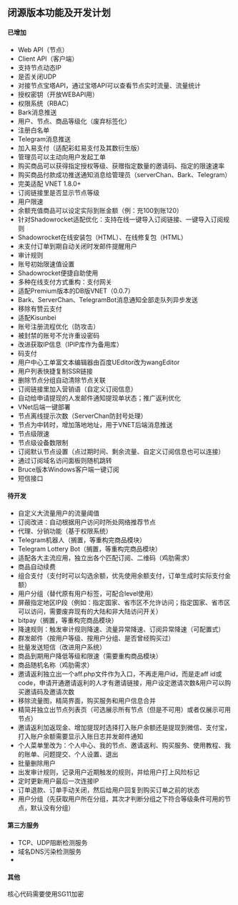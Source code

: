 ## 闭源版本功能及开发计划
#### 已增加
- Web API（节点）
- Client API（客户端）
- 支持节点动态IP
- 是否关闭UDP
- 对接节点宝塔API，通过宝塔API可以查看节点实时流量、流量统计
- 授权密钥（开放WEBAPI用）
- 权限系统（RBAC）
- Bark消息推送
- 用户、节点、商品等级化（废弃标签化）
- 注册白名单
- Telegram消息推送
- 加入易支付（适配彩虹易支付及其数衍生版）
- 管理员可以主动向用户发起工单
- 购买商品可以获得指定授权等级、获赠指定数量的邀请码、指定的限速速率
- 购买商品付款成功推送通知消息给管理员（serverChan、Bark、Telegram）
- 完美适配 VNET 1.8.0+
- 订阅链接里是否显示节点等级
- 用户限速
- 余额充值商品可以设定实际到账金额（例：充100到账120）
- 针对Shadowrocket适配优化：支持在线一键导入订阅链接、一键导入订阅规则
- Shadowrocket在线安装包（HTML）、在线修复包（HTML）
- 未支付订单到期自动关闭时发邮件提醒用户
- 审计规则
- 账号初始限速值设置
- Shadowrocket便捷自助使用
- 多种在线支付方式重构：支付网关
- 适配Premium版本的DB版VNET（0.0.7）
- Bark、ServerChan、TelegramBot消息通知全部走队列异步发送
- 移除有赞云支付
- 适配Kisunbei
- 账号注册流程优化（防攻击）
- 被封禁的账号不允许重设密码
- 改进获取IP信息（IPIP库作为备用库）
- 码支付
- 用户中心工单富文本编辑器由百度UEditor改为wangEditor
- 用户列表快捷复制SSR链接
- 删除节点分组自动清除节点关联
- 订阅链接里加入营销语（自定义订阅信息）
- 自动给申请提现的人发邮件通知提现单状态；推广返利优化
- VNet后端一键部署
- 节点离线提示次数（ServerChan防封号处理）
- 节点为中转时，增加落地地址，用于VNET后端消息推送
- 节点级限速
- 节点级设备数限制
- 订阅默认节点设置（点过期时间、剩余流量、自定义订阅信息也可以连接）
- 通过订阅域名访问面板则随机跳转
- Bruce版本Windows客户端一键订阅
- 短信接口


#### 待开发
- 自定义大流量用户的流量阈值
- 订阅改进：自动根据用户访问时所处网络推荐节点
- 代理、分销功能（基于权限系统）
- Telegram机器人（搁置，等重构完商品模块）
- Telegram Lottery Bot（搁置，等重构完商品模块）
- 适配各大主流应用，独立出各个匹配订阅、二维码（鸡肋需求）
- 商品自动续费
- 组合支付（支付时可以勾选余额，优先使用余额支付，订单生成时实际支付金额）
- 用户分组（替代原有用户标签，可配合level使用）
- 屏蔽指定地区IP段（例如：指定国家、省市区不允许访问；指定国家、省市区可以访问，需要废弃现有的大陆和非大陆访问开关）
- bitpay（搁置，等重构完商品模块）
- 降速规则：触发审计规则降速、流量异常降速、订阅异常降速（可配置式）
- 群发邮件（按用户等级、按用户分组、是否曾经购买过）
- 批量发送短信（改进用户系统）
- 商品到期用户降低等级和限速（需要重构商品模块）
- 商品随机名称（鸡肋需求）
- 邀请返利独立出一个aff.php文件作为入口，不再走用户id，而是走aff id或code，申请开通邀请返利的人才有邀请链接，用户设定邀请次数&用户可以购买邀请码及邀请次数
- 移除流量图，精简界面，购买服务和用户信息合并
- 精简并独立出节点列表页（可选展示所有节点（但是不可用）或者仅展示可用节点）
- 邀请返利加返现金、增加提现时选择打入账户余额还是提现到微信、支付宝，打入账户余额需要显示入账日志并发邮件通知
- 个人菜单里改为：个人中心、我的节点、邀请返利、购买服务、使用教程、我的账单、问题提交、个人设置、退出
- 批量删除用户
- 出发审计规则，记录用户近期触发的规则，并给用户打上风险标记
- 定时更新用户最后一次连接IP
- 订单退款、订单手动关闭，然后给用户回复到购买订单之前的状态
- 用户分组（先获取用户所在分组，其次才判断分组之下符合等级条件可用的节点，默认没有分组）




#### 第三方服务
- TCP、UDP阻断检测服务
- 域名DNS污染检测服务
- 

#### 其他
核心代码需要使用SG11加密

